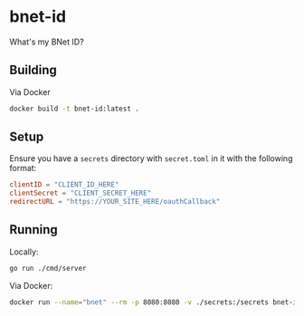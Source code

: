 # bnet-id

What's my BNet ID?

## Building

Via Docker

```sh
docker build -t bnet-id:latest .
```

## Setup

Ensure you have a `secrets` directory with `secret.toml` in it with the following format:

```toml
clientID = "CLIENT_ID_HERE"
clientSecret = "CLIENT_SECRET_HERE"
redirectURL = "https://YOUR_SITE_HERE/oauthCallback"
```

## Running

Locally:

```sh
go run ./cmd/server
```

Via Docker:

```sh
docker run --name="bnet" --rm -p 8080:8080 -v ./secrets:/secrets bnet-id:latest
```
